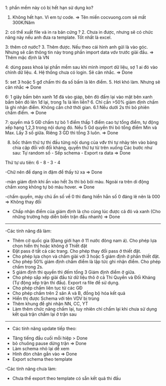 1: phần mềm này có bị hết hạn sử dụng ko?
1. Không hết hạn. Vì em tự code.
=> Tên miền cocvuong.com sẽ mất 300K/Năm

2: có thể xuất file và in ra bản cứng ?
2. Chưa in được, nhưng sẽ có chức năng này nếu anh đưa ra template. Tốt nhất là excel.

3: thêm cờ nước?
3. Thêm được. Nếu theo cái hình anh gửi là vào góc. Nhưng sẽ cần thông tin này trong phần import data vdv trước giải đấu.
=> Thêm mặc định là VN

4: dùng pass khoá lại phần mềm sau khi mình import dữ liệu, sợ 1 ai đó vào chỉnh dữ liệu.
4. Hệ thống chưa có login. Sẽ cân nhắc.
=> Done

5: set 3 hoặc 5 gđ chấm thì đa số bấm là lên điểm.
5. Hơi khó làm. Nhưng sẽ cân nhắc
=> Done

6: 1 giây bấm bên xanh 1đ đá vào giáp, bên đỏ đấm lại vào mặt bên xanh bấm bên đỏ lên 1đ lại, trong 1s là lên liền?
6. Chỉ cần >50% giám định chấm là ghi nhận điểm. Không cần chờ thời gian.
6.1 Nếu dưới 2s thì bỏ phiên chấm điểm.
=> Done

7: quyền mà 5 GĐ chấm tự bỏ 1 điểm thấp 1 điểm cao tự tổng điểm, tự động xếp hạng 1,2,3 trong nội dung đó. Nếu 5 Gd quyền thì bỏ tổng điểm Min và Max. 
Lấy 3 số giữa. Riêng 3 GD thì tổng 3 luôn.
=> Done

8. bốc thăm thứ tự thi đấu từng nội dung của vđv thì tự nhảy tên vào bảng chia cặp đối với đối kháng, quyền thứ tự từ trên xuống 
Các bước như sau: Tự random số - Sếp schema - Export ra data
=> Done

Thứ tự ưu tiên:
6 - 8 - 3 - 4

-Chữ nên để dạng in đậm để thấy từ xa
=> Done

-màn giám định khi ấn vào hết 3s thì bỏ bôi màu. Ngoài ra trên di động chấm xong không tự bỏ màu hover.
=> Done

-chấm quyền, máy chủ ấn số về 0 thì đang hiển hẳn số 0 đáng lẽ nên là 000
=> Không thay đổi

- Chấp nhận điểm của giám định là cho cùng lúc được cả đỏ và xanh (Cho những trường hợp diễn biến trận đấu nhanh)
=> Done

----------------------
-Các tính năng đã làm:
+ Thêm cờ quốc gia (Đang giới hạn ở 11 nước đông nam á). Cho phép lựa chọn hiển thị hoặc không ở Thiết đặt
+ Đặt pass ở tất cả các trang. Cho phép thay đổi pass ở thiết đặt.
+ Cho phép lựa chọn và chấm giải với 3 hoặc 5 giám định ở phần thiết đặt.
+ Cho phép 50% giám định chấm điểm là lập tức ghi nhận điểm. Cho phép chấm trong 2s.
+ 5 giám định thi quyền thì đếm tổng 3 Giám định điểm ở giữa.
+ Cho phép sắp xếp giải đấu từ dữ liệu thô ở cả Thi Quyền và Đối Kháng (Tự động xếp trận thi đấu). Export ra file để sử dụng.
+ Cho phép chấm liên tục từ các GĐ
+ Cho phép chấm trên 2 sân A và B, đồng bộ hóa kết quả
+ Hiển thị được Schema với tên VDV bị trùng
+ Thêm khung để ghi nhận NN, CC, YT
+ Làm thêm chức năng chấm lại, tuy nhiên chỉ chấm lại khi chưa sử dụng kết quả trận chấm lại ở trận sau
----------------------
- Các tính năng update tiếp theo:
+ Tăng tiếng đầu cuối mỗi hiệp > Done
+ bỏ chuông pause dừng trận => Done
+ Làm schema nhỏ lại dễ xem
+ Hình đòn chân gắn vào => Done
+ Export schema theo template

-Các tính năng chưa làm:
+ Chưa thể export theo template có sẵn kết quả thi đấu
